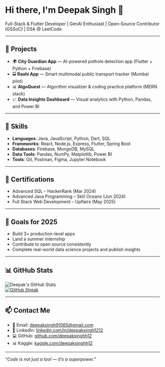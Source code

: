 # Hi there, I'm Deepak Singh 👋

Full-Stack & Flutter Developer | GenAI Enthusiast | Open-Source Contributor (GSSoC) | DSA @ LeetCode

---

## 🚀 Projects
- 🌍 **City Guardian App** — AI-powered pothole detection app (Flutter + Python + Firebase)  
- 🚍 **Raahi App** — Smart multimodal public transport tracker (Mumbai pilot)  
- 📊 **AlgoQuest** — Algorithm visualizer & coding practice platform (MERN stack)  
- 📈 **Data Insights Dashboard** — Visual analytics with Python, Pandas, and Power BI  

---

## 🔧 Skills
- **Languages**: Java, JavaScript, Python, Dart, SQL  
- **Frameworks**: React, Node.js, Express, Flutter, Spring Boot  
- **Databases**: Firebase, MongoDB, MySQL  
- **Data Tools**: Pandas, NumPy, Matplotlib, Power BI  
- **Tools**: Git, Postman, Figma, Jupyter Notebook  

---

## 📜 Certifications
- Advanced SQL – HackerRank (Mar 2024)  
- Advanced Java Programming – Skill Oceans (Jun 2024)  
- Full Stack Web Development – Upflairs (May 2025)  

---

## 🎯 Goals for 2025
- Build 3+ production-level apps  
- Land a summer internship  
- Contribute to open source consistently  
- Complete real-world data science projects and publish insights  

---

## 📊 GitHub Stats
![Deepak's GitHub Stats](https://github-readme-stats.vercel.app/api?username=deepaksinghh12&show_icons=true&theme=tokyonight)  
[![GitHub Streak](https://streak-stats.demolab.com?user=deepaksinghh12&theme=radical)](https://git.io/streak-stats)

---

## 📫 Contact Me
- 📧 Email: deepaksingh91065@gmail.com  
- 💼 LinkedIn: [linkedin.com/in/deepaksingh1212](https://www.linkedin.com/in/deepaksingh1212/)  
- 💻 GitHub: [github.com/deepaksinghh12](https://github.com/deepaksinghh12)  
- 📊 Kaggle: [kaggle.com/deepaksinghh12](https://www.kaggle.com/deepaksinghh12)

---

_“Code is not just a tool — it’s a superpower.”_
